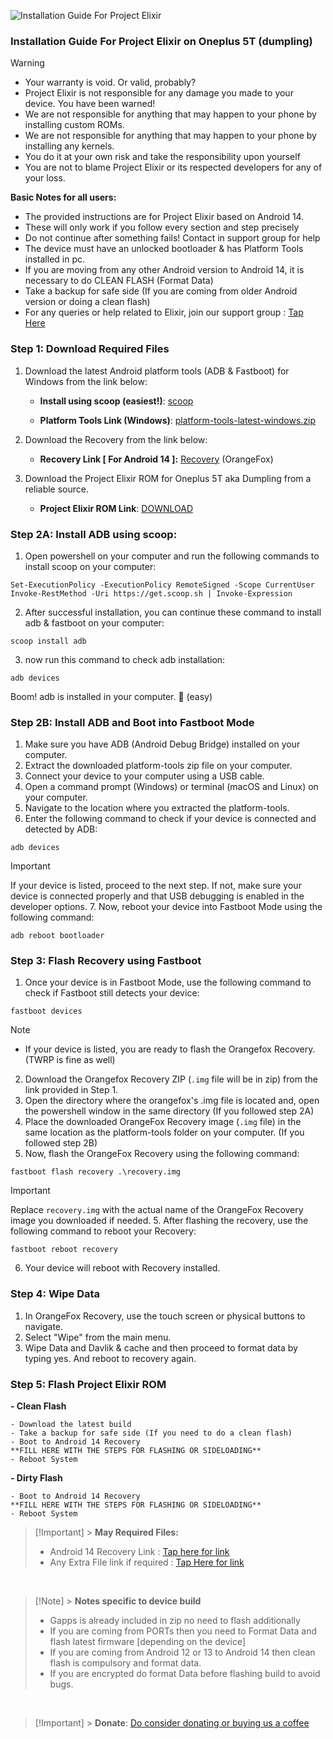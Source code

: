 ![Installation Guide For Project Elixir](https://i.imgur.com/42LxtAl.png)

### Installation Guide For Project Elixir on Oneplus 5T (dumpling)

> [!Warning]
>
> - Your warranty is void. Or valid, probably?
> - Project Elixir is not responsible for any damage you made to your device. You have been warned!
> - We are not responsible for anything that may happen to your phone by installing custom ROMs.
> - We are not responsible for anything that may happen to your phone by installing any kernels.
> - You do it at your own risk and take the responsibility upon yourself
> - You are not to blame Project Elixir or its respected developers for any of your loss.
>
> **Basic Notes for all users:**
>
> - The provided instructions are for Project Elixir based on Android 14.
> - These will only work if you follow every section and step precisely
> - Do not continue after something fails! Contact in support group for help
> - The device must have an unlocked bootloader & has Platform Tools installed in pc.
> - If you are moving from any other Android version to Android 14, it is necessary to do CLEAN FLASH (Format Data)
> - Take a backup for safe side (If you are coming from older Android version or doing a clean flash)
> - For any queries or help related to Elixir, join our support group : [Tap Here](https://telegram.me/Elixir_Discussion)

### Step 1: Download Required Files

1. Download the latest Android platform tools (ADB & Fastboot) for Windows from the link below:

   - **Install using scoop (easiest!)**: [scoop](https://scoop.sh)

   - **Platform Tools Link (Windows)**: [platform-tools-latest-windows.zip](https://dl.google.com/android/repository/platform-tools-latest-windows.zip)

2. Download the Recovery from the link below:

   - **Recovery Link [ For Android 14 ]:** [Recovery](https://sourceforge.net/projects/op5-5t/files/Android-12/OrangeFox/OrangeFox-R11.1_6_A12-Unofficial-OP5x5T.zip/download) (OrangeFox)

3. Download the Project Elixir ROM for Oneplus 5T aka Dumpling from a reliable source.
   - **Project Elixir ROM Link**: [DOWNLOAD](https://projectelixiros.com/download)

### Step 2A: Install ADB using scoop:

1. Open powershell on your computer and run the following commands to install scoop on your computer:

```
Set-ExecutionPolicy -ExecutionPolicy RemoteSigned -Scope CurrentUser
Invoke-RestMethod -Uri https://get.scoop.sh | Invoke-Expression
```

2. After successful installation, you can continue these command to install adb & fastboot on your computer:

```
scoop install adb
```

3. now run this command to check adb installation:

```
adb devices
```

Boom! adb is installed in your computer. 🎉 (easy)

### Step 2B: Install ADB and Boot into Fastboot Mode

1. Make sure you have ADB (Android Debug Bridge) installed on your computer.
2. Extract the downloaded platform-tools zip file on your computer.
3. Connect your device to your computer using a USB cable.
4. Open a command prompt (Windows) or terminal (macOS and Linux) on your computer.
5. Navigate to the location where you extracted the platform-tools.
6. Enter the following command to check if your device is connected and detected by ADB:

```
adb devices
```

> [!Important]
> If your device is listed, proceed to the next step. If not, make sure your device is connected properly and that USB debugging is enabled in the developer options. 7. Now, reboot your device into Fastboot Mode using the following command:

```
adb reboot bootloader
```

### Step 3: Flash Recovery using Fastboot

1. Once your device is in Fastboot Mode, use the following command to check if Fastboot still detects your device:

```
fastboot devices
```

> [!Note]
>
> - If your device is listed, you are ready to flash the Orangefox Recovery. (TWRP is fine as well)
>
> 2. Download the Orangefox Recovery ZIP (`.img` file will be in zip) from the link provided in Step 1.
> 3. Open the directory where the orangefox's .img file is located and, open the powershell window in the same directory (If you followed step 2A)
> 4. Place the downloaded OrangeFox Recovery image (`.img` file) in the same location as the platform-tools folder on your computer. (If you followed step 2B)
> 5. Now, flash the OrangeFox Recovery using the following command:

```
fastboot flash recovery .\recovery.img
```

> [!Important]
> Replace `recovery.img` with the actual name of the OrangeFox Recovery image you downloaded if needed. 5. After flashing the recovery, use the following command to reboot your Recovery:

```
fastboot reboot recovery
```

6. Your device will reboot with Recovery installed.

### Step 4: Wipe Data

1. In OrangeFox Recovery, use the touch screen or physical buttons to navigate.
2. Select "Wipe" from the main menu.
3. Wipe Data and Davlik & cache and then proceed to format data by typing yes. And reboot to recovery again.

### Step 5: Flash Project Elixir ROM

**- Clean Flash**

```
- Download the latest build
- Take a backup for safe side (If you need to do a clean flash)
- Boot to Android 14 Recovery
**FILL HERE WITH THE STEPS FOR FLASHING OR SIDELOADING**
- Reboot System
```

**- Dirty Flash**

```
- Boot to Android 14 Recovery
**FILL HERE WITH THE STEPS FOR FLASHING OR SIDELOADING**
- Reboot System
```

> [!Important] > **May Required Files:**
>
> - Android 14 Recovery Link : [Tap here for link](https://sourceforge.net/projects/project-elixir/files/fourteen)
> - Any Extra File link if required : [Tap Here for link](https://sourceforge.net/projects/project-elixir/files/fourteen)

<br>

> [!Note] > **Notes specific to device build**
>
> - Gapps is already included in zip no need to flash additionally
> - If you are coming from PORTs then you need to Format Data and flash latest firmware [depending on the device]
> - If you are coming from Android 12 or 13 to Android 14 then clean flash is compulsory and format data.
> - If you are encrypted do format Data before flashing build to avoid bugs.

<br>

> [!Important] > **Donate**: [Do consider donating or buying us a coffee](https://projectelixiros.com/donate)
